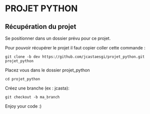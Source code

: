 
# PROJET PYTHON


## Récupération du projet

Se positionner dans un dossier prévu pour ce projet.

Pour pouvoir récupérer le projet il faut copier coller cette commande :
```
git clone -b dev https://github.com/jcastaesgi/projet_python.git projet_python

```
Placez vous dans le dossier projet_python
```
cd projet_python
```
Créez une branche (ex : jcasta):

```
git checkout -b ma_branch
```

Enjoy your code :)

